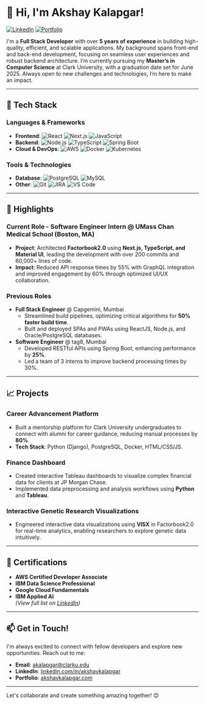 # 👋 Hi, I'm Akshay Kalapgar!

[![LinkedIn](https://img.shields.io/badge/LinkedIn-Connect-blue)](https://www.linkedin.com/in/akshaykalapgar) [![Portfolio](https://img.shields.io/badge/Portfolio-Visit-green)](https://akshaykalapgar.com)

I'm a **Full Stack Developer** with over **5 years of experience** in building high-quality, efficient, and scalable applications. My background spans front-end and back-end development, focusing on seamless user experiences and robust backend architecture. I’m currently pursuing my **Master’s in Computer Science** at Clark University, with a graduation date set for June 2025. Always open to new challenges and technologies, I’m here to make an impact.

---

## 🔧 Tech Stack

### Languages & Frameworks
- **Frontend**: ![React](https://img.shields.io/badge/React-61DAFB?style=flat&logo=react&logoColor=black) ![Next.js](https://img.shields.io/badge/Next.js-000000?style=flat&logo=next.js&logoColor=white) ![JavaScript](https://img.shields.io/badge/JavaScript-F7DF1E?style=flat&logo=javascript&logoColor=black)
- **Backend**: ![Node.js](https://img.shields.io/badge/Node.js-339933?style=flat&logo=node.js&logoColor=white) ![TypeScript](https://img.shields.io/badge/TypeScript-3178C6?style=flat&logo=typescript&logoColor=white) ![Spring Boot](https://img.shields.io/badge/Spring_Boot-6DB33F?style=flat&logo=spring&logoColor=white)
- **Cloud & DevOps**: ![AWS](https://img.shields.io/badge/Amazon_AWS-232F3E?style=flat&logo=amazonaws&logoColor=white) ![Docker](https://img.shields.io/badge/Docker-2496ED?style=flat&logo=docker&logoColor=white) ![Kubernetes](https://img.shields.io/badge/Kubernetes-326CE5?style=flat&logo=kubernetes&logoColor=white)

### Tools & Technologies
- **Database**: ![PostgreSQL](https://img.shields.io/badge/PostgreSQL-4169E1?style=flat&logo=postgresql&logoColor=white) ![MySQL](https://img.shields.io/badge/MySQL-4479A1?style=flat&logo=mysql&logoColor=white)
- **Other**: ![Git](https://img.shields.io/badge/Git-F05032?style=flat&logo=git&logoColor=white) ![JIRA](https://img.shields.io/badge/JIRA-0052CC?style=flat&logo=jira&logoColor=white) ![VS Code](https://img.shields.io/badge/VS_Code-007ACC?style=flat&logo=visual-studio-code&logoColor=white)

---

## 🌟 Highlights

### **Current Role - Software Engineer Intern** @ UMass Chan Medical School (Boston, MA)  
- **Project**: Architected **Factorbook2.0** using **Next.js, TypeScript, and Material UI**, leading the development with over 200 commits and 60,000+ lines of code.
- **Impact**: Reduced API response times by 55% with GraphQL integration and improved engagement by 60% through optimized UI/UX collaboration.

### **Previous Roles**  
- **Full Stack Engineer** @ Capgemini, Mumbai  
  - Streamlined build pipelines, optimizing critical algorithms for **50% faster build time**.
  - Built and deployed SPAs and PWAs using ReactJS, Node.js, and Oracle/PostgreSQL databases.
- **Software Engineer** @ tag8, Mumbai  
  - Developed RESTful APIs using Spring Boot, enhancing performance by **25%**.
  - Led a team of 3 interns to improve backend processing times by 30%.

---

## 📈 Projects

### **Career Advancement Platform**  
- Built a mentorship platform for Clark University undergraduates to connect with alumni for career guidance, reducing manual processes by **80%**.
- **Tech Stack**: Python (Django), PostgreSQL, Docker, HTML/CSS/JS.

### **Finance Dashboard**  
- Created interactive Tableau dashboards to visualize complex financial data for clients at JP Morgan Chase.
- Implemented data preprocessing and analysis workflows using **Python** and **Tableau**.

### **Interactive Genetic Research Visualizations**  
- Engineered interactive data visualizations using **VISX** in Factorbook2.0 for real-time analytics, enabling researchers to explore genetic data intuitively.

---

## 📜 Certifications

- **AWS Certified Developer Associate**  
- **IBM Data Science Professional**  
- **Google Cloud Fundamentals**  
- **IBM Applied AI**  
*(View full list on [LinkedIn](https://www.linkedin.com/in/akshaykalapgar))*

---

## 📫 Get in Touch!

I'm always excited to connect with fellow developers and explore new opportunities. Reach out to me:

- **Email**: [akalapgar@clarku.edu](mailto:akalapgar@clarku.edu)
- **LinkedIn**: [linkedin.com/in/akshaykalapgar](https://www.linkedin.com/in/akshaykalapgar)
- **Portfolio**: [akshaykalapgar.com](https://akshaykalapgar.com)

---

Let's collaborate and create something amazing together! 😊
